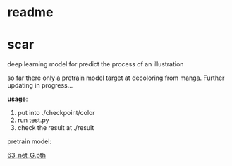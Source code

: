# readme

# scar

deep learning model for predict the process of an illustration

so far there only a pretrain model target at decoloring from manga. Further updating in progress...<br/>

****usage****:

1. put into ./checkpoint/color
2. run test.py
3. check the result at ./result

pretrain model:

[63_net_G.pth](https://drive.google.com/file/d/1-t4g_xAGyUJ0GkIxWEi8bOoYzKQQZvqU/view?usp=sharing)
